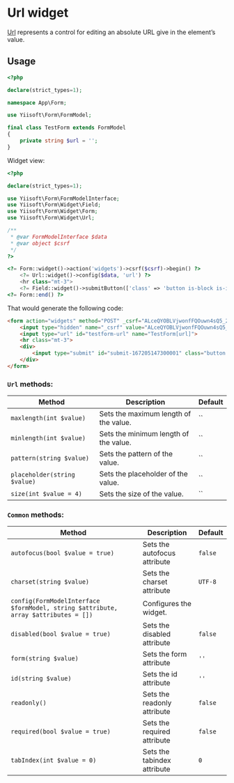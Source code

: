 # Url widget

[Url](https://www.w3.org/TR/2012/WD-html-markup-20120329/input.url.html) represents a control for editing an absolute URL give in the element’s value.

## Usage

```php
<?php

declare(strict_types=1);

namespace App\Form;

use Yiisoft\Form\FormModel;

final class TestForm extends FormModel
{
    private string $url = '';
}
```

Widget view:

```php
<?php

declare(strict_types=1);

use Yiisoft\Form\FormModelInterface;
use Yiisoft\Form\Widget\Field;
use Yiisoft\Form\Widget\Form;
use Yiisoft\Form\Widget\Url;

/**
 * @var FormModelInterface $data
 * @var object $csrf
 */
?>

<?= Form::widget()->action('widgets')->csrf($csrf)->begin() ?>
    <?= Url::widget()->config($data, 'url') ?>
    <hr class="mt-3">
    <?= Field::widget()->submitButton(['class' => 'button is-block is-info is-fullwidth', 'value' => 'Save']) ?>
<?= Form::end() ?>
```

That would generate the following code:

```html
<form action="widgets" method="POST" _csrf="ALceQYOBLVjwonfFQOuwn4sQ5_24ofe7mvf-IkjDVhFu5FUk2-5lMqbQOPUytMf8732AreDJpMHtno1XBa4QVA==">
    <input type="hidden" name="_csrf" value="ALceQYOBLVjwonfFQOuwn4sQ5_24ofe7mvf-IkjDVhFu5FUk2-5lMqbQOPUytMf8732AreDJpMHtno1XBa4QVA==">
    <input type="url" id="testform-url" name="TestForm[url]">
    <hr class="mt-3">
    <div>
        <input type="submit" id="submit-167205147300001" class="button is-block is-info is-fullwidth" name="submit-167205147300001" value="Save">
    </div>
</form>
```

### `Url` methods:

Method | Description | Default
-------|-------------|---------
`maxlength(int $value)` | Sets the maximum length of the value. | ``
`minlength(int $value)` | Sets the minimum length of the value. | ``
`pattern(string $value)` | Sets the pattern of the value. | ``
`placeholder(string $value)` | Sets the placeholder of the value. | ``
`size(int $value = 4)` | Sets the size of the value. | ``

### `Common` methods:

Method | Description | Default
-------|-------------|---------
`autofocus(bool $value = true)` | Sets the autofocus attribute | `false`
`charset(string $value)` | Sets the charset attribute | `UTF-8`
`config(FormModelInterface $formModel, string $attribute, array $attributes = [])` | Configures the widget. |
`disabled(bool $value = true)` | Sets the disabled attribute | `false`
`form(string $value)` | Sets the form attribute | `''`
`id(string $value)` | Sets the id attribute | `''`
`readonly()` | Sets the readonly attribute | `false`
`required(bool $value = true)` | Sets the required attribute | `false`
`tabIndex(int $value = 0)` | Sets the tabindex attribute | `0`
